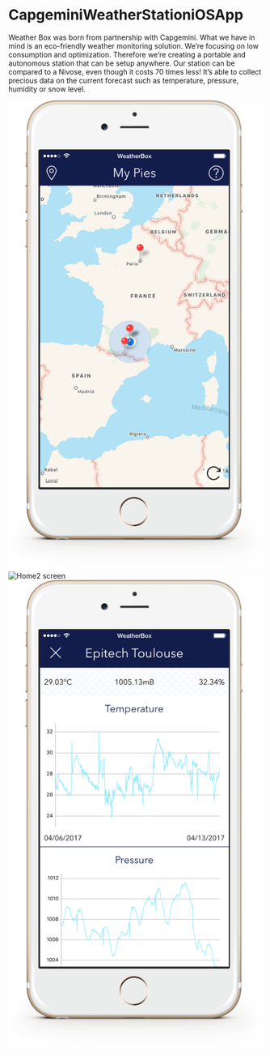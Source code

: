 # CapgeminiWeatherStationiOSApp
Weather Box was born from partnership with Capgemini. What we have in mind is an eco-friendly weather monitoring solution. We’re focusing on low consumption and optimization. Therefore we’re creating a portable and autonomous station that can be setup anywhere. Our station can be compared to a Nivose, even though it costs 70 times less! It’s able to collect precious data on the current forecast such as temperature, pressure, humidity or snow level.

![Home1 screen](https://github.com/Charliebegood/CapgeminiWeatherStationiOSApp/blob/master/home.png)
![Home2 screen](https://github.com/Charliebegood/CapgeminiWeatherStationiOSApp/blob/master/detail.png)
![Graph screen](https://github.com/Charliebegood/CapgeminiWeatherStationiOSApp/blob/master/graph.png)